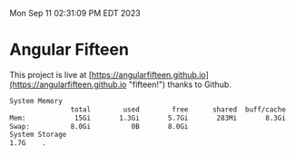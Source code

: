 Mon Sep 11 02:31:09 PM EDT 2023

# Angular Fifteen


This project is live at [https://angularfifteen.github.io](https://angularfifteen.github.io "fifteen!") thanks to Github.

```bash
System Memory
               total        used        free      shared  buff/cache   available
Mem:            15Gi       1.3Gi       5.7Gi       283Mi       8.3Gi        13Gi
Swap:          8.0Gi          0B       8.0Gi
System Storage
1.7G	.
```
```bash
